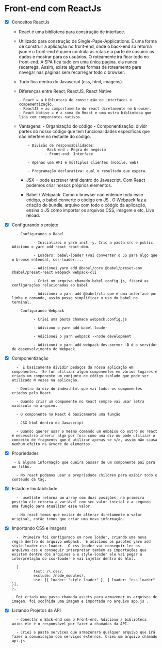 # Front-end com ReactJs

- [x] Conceitos ReactJs

  - React é uma biblioteca para construção de interface.

  - Utilizado para construção de Single-Pape-Applications. É uma forma de construir a aplicação no front-end, onde o back-end só retorna json e o front-end é quem controla as rotas e a parte de cosumir os dados e mostrar para os usuários. O roteamente irá ficar todo no front-end. A SPA fica tudo em uma única página, ela nunca recarrega. Assim, existe algumas formas de roteamento para navegar nas páginas sem recarregar todo o browser.

  - Tudo fica dentro do Javascript (css, html, imagens).

  - Diferenças entre React, ReactJS, React Native

        - React = a biblioteca de construção de interfaces e compenentização.
        - ReactJS = ao comportamento do react diretamente no browser.
        - React Native = é a soma do React e uma outra biblioteca que lida com componentes nativos.

  - Vantagens: - Organização do código - Componentização: dividr partes do nosso código que tem funcionalidades específicas que não interfere no restante do código.

            - Divisão de responsabilidades:
                    -Back-end : Regra de negócio
                    - Front-end: Interface

            - Apenas uma API e múltiplos clientes (mobile, web)

            - Programação declarativa: qual o resultado que espera.

    - JSX = pode escrever html dentro do Javascript. Com React podemos criar nossos próprios elementos.

    - Babel / Webpack: Como o browser nao entende todo esse código, o babel converte o código em JS . O Webpack faz a criação do bundle, arquivo com todo o códgio da aplicação, ensina o JS como importar os arquivos CSS, imagem e etc, Live reload.

- [x] Configurando o projeto

        - Configurando o Babel

                - Inicializei o yarn init -y. Crio a pasta src e public. Adiciono o yarn add react react-dom.

                - Loaders: babel-loader (vai converter o JS para algo que o browse entenda), css-loader....

                - Adicionei yarn add @babel/core @babel/preset-env @babel/preset-react webpack webpack-cli

                - Criei um arquivo chamado babel.config.js, ficará as configurações relacionadas ao babel

                - Adicionei o yarn add @babel/cli que é uma interface por linha e comando, assim posso simplificar o uso do babel no terminal.

        - Configurando Webpack

                - Criei uma pasta chamada webpack.config.js

                - Adiciono o yarn add babel-loader

                - Adicionei o yarn webpack --node development

                - Adicionei o yarn add webpack-dev-server -D é o servidor de desenvolvimento do Webpack.

- [x] Componentização

        -  É basicamente dividir pedaços da nossa aplicação em componentes.  Se for utilizar algum componentes em vários lugares é criado um componente um conjunto de código isolado que pode ser utilizado N vezes na aplicação.

        - Dentro da div do index.html que vai todos os componentes criados pelo React.

        - Quando criar um componente no React sempre vai usar letra maiúscula no arquivo.

        - O componente no React é basicamente uma função

        - JSX html dentro do Javascript

        - Quando querer usar o mesmo comando um embaixo do outro no react é necessário inserir algo por fora como uma div ou pode utilizar o conceito de fragments que é utilizar apenas <> </>, assim não causa nenhum efeito na árvore de elementos.

- [x] Propriedades
        
       - É alguma informação que queira passar de um componente pai para um filho.

        - No react podemos usar a propriedade children para exibir todo o conteúdo da tag.

- [x] Estado e Imutabilidade

        -  useState retorna um array com duas posições, na primeira posição ele retorna a variável com seu valor inicial e a segunda uma função para atualizar esse valor.

        - No react temos que evitar de alterar diretamente o valor original, então temos que criar uma nova informação.

- [x] Importando CSS e imagens

        -  Primeiro foi configurado um novo loader, criando uma nova regra dentro do arquivo webpack.  E adiciono os pacotes yarn add style-loader css-loader.  O css-loader vai conseguir ler os arquivos css e conseguir interpretar também as importações que existem dentro dos arquivos e o style-loader ele vai pegar a interpretação do css-loader e vai injetar dentro do html.

        {
                test: /\.css/,
                exclude: /node_modules/,
                use: [{ loader: "style-loader" }, { loader: "css-loader" }],
      },

      - Foi criada uma pasta chamada assets para armazenar os arquivos de imagem, foi scolhida uma imagem e importada no arquivo app.js .

- [x] Listando Projetos da API

        - Conectar o Back-end com o Front-end. Adiciono a biblioteca axios ele é o responsável por fazer a chamadas da API.

        - Criei a pasta services que armazenará qualquer arquivo que irá fazer a comunicação com serviços externos. Criei um arquivo chamado api.js
